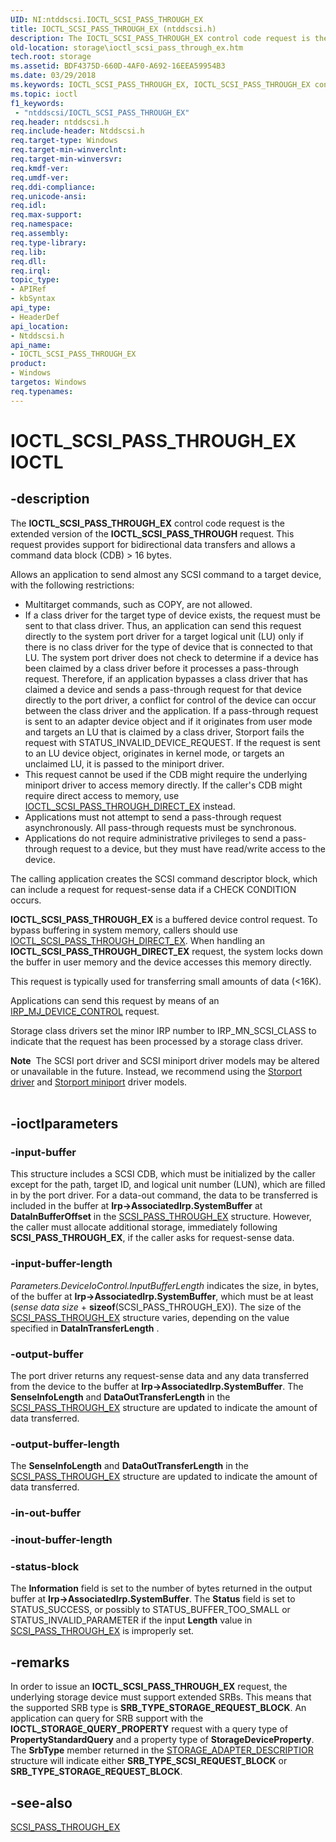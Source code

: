 ```yaml
---
UID: NI:ntddscsi.IOCTL_SCSI_PASS_THROUGH_EX
title: IOCTL_SCSI_PASS_THROUGH_EX (ntddscsi.h)
description: The IOCTL_SCSI_PASS_THROUGH_EX control code request is the extended version of the IOCTL_SCSI_PASS_THROUGH request. This request provides support for bidirectional data transfers and allows a command data block (CDB) > 16 bytes.
old-location: storage\ioctl_scsi_pass_through_ex.htm
tech.root: storage
ms.assetid: BDF4375D-660D-4AF0-A692-16EEA59954B3
ms.date: 03/29/2018
ms.keywords: IOCTL_SCSI_PASS_THROUGH_EX, IOCTL_SCSI_PASS_THROUGH_EX control, IOCTL_SCSI_PASS_THROUGH_EX control code [Storage Devices], ntddscsi/IOCTL_SCSI_PASS_THROUGH_EX, storage.ioctl_scsi_pass_through_ex
ms.topic: ioctl
f1_keywords:
 - "ntddscsi/IOCTL_SCSI_PASS_THROUGH_EX"
req.header: ntddscsi.h
req.include-header: Ntddscsi.h
req.target-type: Windows
req.target-min-winverclnt: 
req.target-min-winversvr: 
req.kmdf-ver: 
req.umdf-ver: 
req.ddi-compliance: 
req.unicode-ansi: 
req.idl: 
req.max-support: 
req.namespace: 
req.assembly: 
req.type-library: 
req.lib: 
req.dll: 
req.irql: 
topic_type:
- APIRef
- kbSyntax
api_type:
- HeaderDef
api_location:
- Ntddscsi.h
api_name:
- IOCTL_SCSI_PASS_THROUGH_EX
product:
- Windows
targetos: Windows
req.typenames: 
---
```


# IOCTL_SCSI_PASS_THROUGH_EX IOCTL


## -description


The <b>IOCTL_SCSI_PASS_THROUGH_EX</b>
     control code request is the extended version of the <b>IOCTL_SCSI_PASS_THROUGH</b> request. This request provides support for bidirectional data transfers and allows a command data block (CDB) > 16 bytes.

Allows an application to send almost any SCSI command to a target device, with the following restrictions:
<ul>
<li>
Multitarget commands, such as COPY, are not allowed.

</li>
<li>
If a class driver for the target type of device exists, the request must be sent to that class driver. Thus, an application can send this request directly to the system port driver for a target logical unit (LU) only if there is no class driver for the type of device that is connected to that LU. The system port driver does not check to determine if a device has been claimed by a class driver before it processes a pass-through request. Therefore, if an application bypasses a class driver that has claimed a device and sends a pass-through request for that device directly to the port driver, a conflict for control of the device can occur between the class driver and the application. If a pass-through request is sent to an adapter device object and if it originates from user mode and targets an LU that is claimed by a class driver, Storport fails the request with STATUS_INVALID_DEVICE_REQUEST. If the request is sent to an LU device object, originates in kernel mode, or targets an unclaimed LU, it is passed to the miniport driver.

</li>
<li>
This request cannot be used if the CDB might require the underlying miniport driver to access memory directly. If the caller's CDB might require direct access to memory, use <a href="https://docs.microsoft.com/windows-hardware/drivers/ddi/content/ntddscsi/ni-ntddscsi-ioctl_scsi_pass_through_direct_ex">IOCTL_SCSI_PASS_THROUGH_DIRECT_EX</a> instead. 

</li>
<li>
Applications must not attempt to send a pass-through request asynchronously. All pass-through requests must be synchronous. 

</li>
<li>
Applications do not require administrative privileges to send a pass-through request to a device, but they must have read/write access to the device. 

</li>
</ul>The calling application creates the SCSI command descriptor block, which can include a request for request-sense data if a CHECK CONDITION occurs. 

<b>IOCTL_SCSI_PASS_THROUGH_EX</b> is a buffered device control request. To bypass buffering in system memory, callers should use <a href="https://docs.microsoft.com/windows-hardware/drivers/ddi/content/ntddscsi/ni-ntddscsi-ioctl_scsi_pass_through_direct_ex">IOCTL_SCSI_PASS_THROUGH_DIRECT_EX</a>. When handling an <b>IOCTL_SCSI_PASS_THROUGH_DIRECT_EX</b> request, the system locks down the buffer in user memory and the device accesses this memory directly. 

This request is typically used for transferring small amounts of data (<16K).

Applications can send this request by means of an <a href="https://docs.microsoft.com/windows-hardware/drivers/ifs/irp-mj-device-control">IRP_MJ_DEVICE_CONTROL</a> request. 

Storage class drivers set the minor IRP number to IRP_MN_SCSI_CLASS to indicate that the request has been processed by a storage class driver. 
<div class="alert"><b>Note</b>  The SCSI port driver and SCSI miniport driver models may be altered or unavailable in the future. Instead, we recommend using the <a href="https://docs.microsoft.com/windows-hardware/drivers/storage/storport-driver">Storport driver</a> and <a href="https://docs.microsoft.com/windows-hardware/drivers/storage/storport-miniport-drivers">Storport miniport</a> driver models.</div><div> </div>

## -ioctlparameters




### -input-buffer

This structure includes a SCSI CDB, which must be initialized by the caller except for the path, target ID, and logical unit number (LUN), which are filled in by the port driver. For a data-out command, the data to be transferred is included in the buffer at <b>Irp->AssociatedIrp.SystemBuffer</b> at <b>DataInBufferOffset</b> in the <a href="https://docs.microsoft.com/windows-hardware/drivers/ddi/content/ntddscsi/ns-ntddscsi-_scsi_pass_through_ex">SCSI_PASS_THROUGH_EX</a> structure. However, the caller must allocate additional storage, immediately following <b>SCSI_PASS_THROUGH_EX</b>, if the caller asks for request-sense data.


### -input-buffer-length

<i>
       Parameters.DeviceIoControl.InputBufferLength</i> indicates the size, in bytes, of the buffer at <b>Irp->AssociatedIrp.SystemBuffer</b>, which must be at least (<i>sense data size</i> + <b>sizeof</b>(SCSI_PASS_THROUGH_EX)). The size of the <a href="https://docs.microsoft.com/windows-hardware/drivers/ddi/content/ntddscsi/ns-ntddscsi-_scsi_pass_through_ex">SCSI_PASS_THROUGH_EX</a> structure varies, depending on the value specified in <b>DataInTransferLength</b> .


### -output-buffer

The port driver returns any request-sense data and any data transferred from the device to the buffer at <b>Irp->AssociatedIrp.SystemBuffer</b>. The <b>SenseInfoLength</b> and <b>DataOutTransferLength</b> in the <a href="https://docs.microsoft.com/windows-hardware/drivers/ddi/content/ntddscsi/ns-ntddscsi-_scsi_pass_through_ex">SCSI_PASS_THROUGH_EX</a> structure are updated to indicate the amount of data transferred.


### -output-buffer-length

The <b>SenseInfoLength</b> and <b>DataOutTransferLength</b> in the <a href="https://docs.microsoft.com/windows-hardware/drivers/ddi/content/ntddscsi/ns-ntddscsi-_scsi_pass_through_ex">SCSI_PASS_THROUGH_EX</a> structure are updated to indicate the amount of data transferred.


### -in-out-buffer








### -inout-buffer-length








### -status-block

The <b>Information</b> field is set to the number of bytes returned in the output buffer at <b>Irp->AssociatedIrp.SystemBuffer</b>. The <b>Status</b> field is set to STATUS_SUCCESS, or possibly to STATUS_BUFFER_TOO_SMALL or STATUS_INVALID_PARAMETER if the input <b>Length</b> value in <a href="https://docs.microsoft.com/windows-hardware/drivers/ddi/content/ntddscsi/ns-ntddscsi-_scsi_pass_through_ex">SCSI_PASS_THROUGH_EX</a> is improperly set. 


## -remarks



In order to issue an <b>IOCTL_SCSI_PASS_THROUGH_EX</b> request, the underlying storage device must support extended SRBs. This means that the supported SRB type is <b>SRB_TYPE_STORAGE_REQUEST_BLOCK</b>. An application can query for SRB support with the <b>IOCTL_STORAGE_QUERY_PROPERTY</b> request with a query type of <b>PropertyStandardQuery</b> and a property type of <b>StorageDeviceProperty</b>. The <b>SrbType</b> member returned in the <a href="https://docs.microsoft.com/windows-hardware/drivers/ddi/content/ntddstor/ns-ntddstor-_storage_adapter_descriptor">STORAGE_ADAPTER_DESCRIPTIOR</a> structure will indicate either <b>SRB_TYPE_SCSI_REQUEST_BLOCK</b> or <b>SRB_TYPE_STORAGE_REQUEST_BLOCK</b>.




## -see-also




<a href="https://docs.microsoft.com/windows-hardware/drivers/ddi/content/ntddscsi/ns-ntddscsi-_scsi_pass_through_ex">SCSI_PASS_THROUGH_EX</a>
 

 

